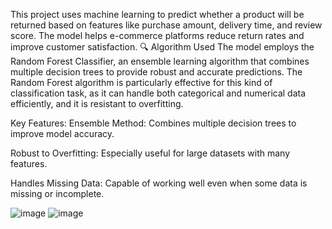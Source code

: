 This project uses machine learning to predict whether a product will be returned based on features like purchase amount, delivery time, and review score. The model helps e-commerce platforms reduce return rates and improve customer satisfaction.
🔍 Algorithm Used
The model employs the Random Forest Classifier, an ensemble learning algorithm that combines multiple decision trees to provide robust and accurate predictions. The Random Forest algorithm is particularly effective for this kind of classification task, as it can handle both categorical and numerical data efficiently, and it is resistant to overfitting.

Key Features:
Ensemble Method: Combines multiple decision trees to improve model accuracy.

Robust to Overfitting: Especially useful for large datasets with many features.

Handles Missing Data: Capable of working well even when some data is missing or incomplete.



![image](https://github.com/user-attachments/assets/79792f65-1ceb-4e2b-8fa5-9e9af567f41b)
![image](https://github.com/user-attachments/assets/a8e2d440-eb89-46ed-85e1-4bed3f53490f)

